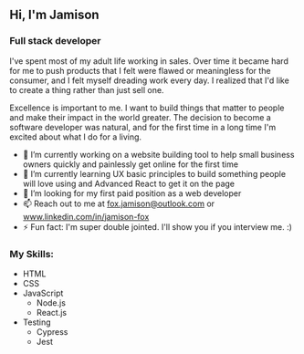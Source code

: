 ## Hi, I'm Jamison

### Full stack developer

I've spent most of my adult life working in sales. Over time it became hard for me to push products that I felt were flawed or meaningless for the consumer, and I felt myself dreading work every day. I realized that I'd like to create a thing rather than just sell one.

Excellence is important to me. I want to build things that matter to people and make their impact in the world greater. The decision to become a software developer was natural, and for the first time in a long time I'm excited about what I do for a living. 

- 🔭 I’m currently working on a website building tool to help small business owners quickly and painlessly get online for the first time
- 🌱 I’m currently learning UX basic principles to build something people will love using and Advanced React to get it on the page
- 🤔 I’m looking for my first paid position as a web developer
- 📫 Reach out to me at fox.jamison@outlook.com or www.linkedin.com/in/jamison-fox
- ⚡ Fun fact: I'm super double jointed. I'll show you if you interview me. :)

### My Skills:
- HTML
- CSS
- JavaScript
  - Node.js
  - React.js
- Testing
  - Cypress
  - Jest
